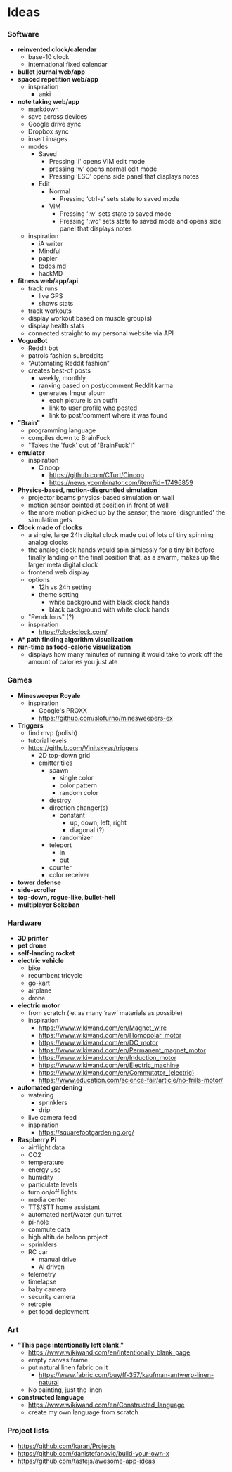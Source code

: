 # Ideas

### Software

- **reinvented clock/calendar**
  * base-10 clock
  * international fixed calendar
- **bullet journal web/app**
- **spaced repetition web/app**
  - inspiration
    - anki
- **note taking web/app**
  - markdown
  - save across devices
  - Google drive sync
  - Dropbox sync
  - insert images
  - modes
    - Saved
      - Pressing 'i' opens VIM edit mode
      - pressing 'w' opens normal edit mode
      - Pressing ‘ESC’ opens side panel that displays notes
    - Edit
      - Normal
        - Pressing ‘ctrl-s’ sets state to saved mode
      - VIM
        - Pressing ‘:w' sets state to saved mode
        - Pressing ':wq' sets state to saved mode and opens side panel that displays notes
  - inspiration
    - iA writer
    - Mindful
    - papier
    - todos.md
    - hackMD
- **fitness web/app/api**
  - track runs
    - live GPS
    - shows stats
  - track workouts
  - display workout based on muscle group(s)
  - display health stats
  - connected straight to my personal website via API
- **VogueBot**
  - Reddit bot
  - patrols fashion subreddits
  - “Automating Reddit fashion”
  - creates best-of posts
    - weekly, monthly
    - ranking based on post/comment Reddit karma
    - generates Imgur album
      - each picture is an outfit
      - link to user profile who posted
      - link to post/comment where it was found
- **"Brain"**
  - programming language
  - compiles down to BrainFuck
  - "Takes the 'fuck' out of 'BrainFuck'!"
- **emulator**
  - inspiration
    - Cinoop
      - https://github.com/CTurt/Cinoop
      - https://news.ycombinator.com/item?id=17496859
- **Physics-based, motion-disgruntled simulation**
  - projector beams physics-based simulation on wall
  - motion sensor pointed at position in front of wall
  - the more motion picked up by the sensor, the more 'disgruntled' the simulation gets
- **Clock made of clocks**
  - a single, large 24h digital clock made out of lots of tiny spinning analog clocks
  - the analog clock hands would spin aimlessly for a tiny bit before finally landing on the final position that, as a swarm, makes up the larger meta digital clock
  - frontend web display
  - options
    - 12h vs 24h setting
    - theme setting
      - white background with black clock hands
      - black background with white clock hands
  - "Pendulous" (?)
  - inspiration
    - https://clockclock.com/
- **A\* path finding algorithm visualization**
- **run-time as food-calorie visualization**
  - displays how many minutes of running it would take to work off the amount of calories you just ate

### Games

- **Minesweeper Royale**
  - inspiration
    - Google's PROXX
    - https://github.com/slofurno/minesweepers-ex
- **Triggers**
  - find mvp (polish)
  - tutorial levels
  - https://github.com/Vinitskyss/triggers
    - 2D top-down grid
    - emitter tiles
      - spawn
        - single color
        - color pattern
        - random color
      - destroy
      - direction changer(s)
        - constant
          - up, down, left, right
          - diagonal (?)
        - randomizer
      - teleport
        - in
        - out
      - counter
      - color receiver
- **tower defense**
- **side-scroller**
- **top-down, rogue-like, bullet-hell**
- **multiplayer Sokoban**

### Hardware

- **3D printer**
- **pet drone**
- **self-landing rocket**
- **electric vehicle**
  - bike
  - recumbent tricycle
  - go-kart
  - airplane
  - drone
- **electric motor**
  - from scratch (ie. as many ‘raw’ materials as possible)
  - inspiration
    - https://www.wikiwand.com/en/Magnet_wire
    - https://www.wikiwand.com/en/Homopolar_motor
    - https://www.wikiwand.com/en/DC_motor
    - https://www.wikiwand.com/en/Permanent_magnet_motor
    - https://www.wikiwand.com/en/Induction_motor
    - https://www.wikiwand.com/en/Electric_machine
    - https://www.wikiwand.com/en/Commutator_(electric)
    - https://www.education.com/science-fair/article/no-frills-motor/
- **automated gardening**
    - watering
      - sprinklers
      - drip
    - live camera feed
    - inspiration
      - https://squarefootgardening.org/
- **Raspberry Pi**
  - airflight data
  - CO2
  - temperature
  - energy use
  - humidity
  - particulate levels
  - turn on/off lights
  - media center
  - TTS/STT home assistant
  - automated nerf/water gun turret
  - pi-hole
  - commute data
  - high altitude baloon project
  - sprinklers
  - RC car
    - manual drive
    - AI driven
  - telemetry
  - timelapse
  - baby camera
  - security camera
  - retropie
  - pet food deployment

### Art

- **"This page intentionally left blank."**
  - https://www.wikiwand.com/en/Intentionally_blank_page
  - empty canvas frame
  - put natural linen fabric on it
    - https://www.fabric.com/buy/ff-357/kaufman-antwerp-linen-natural
  - No painting, just the linen
- **constructed language**
  - https://www.wikiwand.com/en/Constructed_language
  - create my own language from scratch
  
### Project lists

- https://github.com/karan/Projects
- https://github.com/danistefanovic/build-your-own-x
- https://github.com/tastejs/awesome-app-ideas
